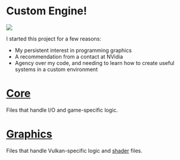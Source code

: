 # Custom Engine!

<p>
  <img src="Images/Freddy_Fazbear.gif"></img>
</p>

I started this project for a few reasons:
- My persistent interest in programming graphics
- A recommendation from a contact at NVidia
- Agency over my code, and needing to learn how to create useful systems in a custom environment 

# [Core](https://github.com/Kaylubkiss/Project-Samples/tree/main/Personal%20Projects/Unnamed%20Vulkan%20Engine/Core)
Files that handle I/O and game-specific logic.

# [Graphics](https://github.com/Kaylubkiss/Project-Samples/tree/main/Personal%20Projects/Unnamed%20Vulkan%20Engine/Graphics)
Files that handle Vulkan-specific logic and [shader](https://github.com/Kaylubkiss/Project-Samples/tree/main/Personal%20Projects/Unnamed%20Vulkan%20Engine/Graphics/shaders) files.

 

